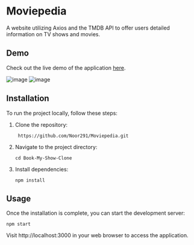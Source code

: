 # Moviepedia
A website utilizing Axios and the TMDB API to offer users detailed information on TV shows and movies.
## Demo

Check out the live demo of the application [here](https://moviepedia-noor291.vercel.app/).

![image](https://github.com/Noor291/Moviepedia/assets/78134535/d1f8f2e6-cfac-44c1-a5a1-1f97c1f9cd26)
![image](https://github.com/Noor291/Moviepedia/assets/78134535/8b3fb778-81b8-48e7-9b0b-47d57a7a4bae)

## Installation

To run the project locally, follow these steps:

1. Clone the repository:

   ```
    https://github.com/Noor291/Moviepedia.git
    ```

2. Navigate to the project directory:
   ```
   cd Book-My-Show-Clone
   ```
3. Install dependencies:
   ```
   npm install
   ```

## Usage

Once the installation is complete, you can start the development server:
```
npm start
```
Visit http://localhost:3000 in your web browser to access the application.
